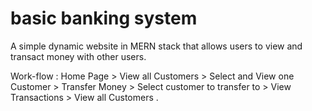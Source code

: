 # basic banking system
A simple dynamic website in MERN stack that allows users to view and transact money with other users.

Work-flow : Home Page > View all Customers > Select and View one
Customer > Transfer Money > Select customer to transfer to > View Transactions >
View all Customers .
